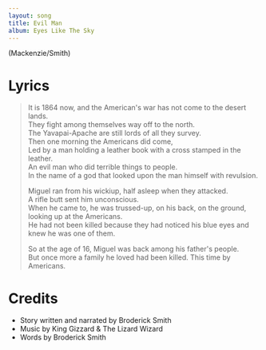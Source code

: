 ```yaml
---
layout: song
title: Evil Man
album: Eyes Like The Sky
---
```


(Mackenzie/Smith)

# Lyrics

> It is 1864 now, and the American's war has not come to the desert lands.  
> They fight among themselves way off to the north.  
> The Yavapai-Apache are still lords of all they survey.  
> Then one morning the Americans did come,  
> Led by a man holding a leather book with a cross stamped in the leather.  
> An evil man who did terrible things to people.  
> In the name of a god that looked upon the man himself with revulsion.  
>  
> Miguel ran from his wickiup, half asleep when they attacked.  
> A rifle butt sent him unconscious.  
> When he came to, he was trussed-up, on his back, on the ground, looking up at the Americans.  
> He had not been killed because they had noticed his blue eyes and knew he was one of them.  
>  
> So at the age of 16, Miguel was back among his father's people.  
> But once more a family he loved had been killed. This time by Americans.  

# Credits

* Story written and narrated by Broderick Smith
* Music by King Gizzard & The Lizard Wizard 
* Words by Broderick Smith 
